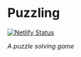 # Puzzling

[![Netlify Status](https://api.netlify.com/api/v1/badges/b993131f-3c57-431d-884a-07c2abffb98b/deploy-status)](https://app.netlify.com/sites/puzzling/deploys)

_A puzzle solving game_
